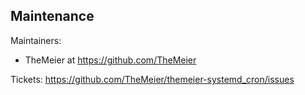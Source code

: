 ## Maintenance

Maintainers:
  - TheMeier at https://github.com/TheMeier

Tickets: https://github.com/TheMeier/themeier-systemd_cron/issues
